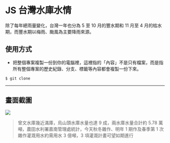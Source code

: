 # JS 台灣水庫水情

除了每年總雨量變化，台灣一年也分為 5 至 10 月的豐水期和 11 月至 4 月的枯水期，而豐水期以梅雨、颱風為主要降雨來源。

## 使用方式
- 把整個專案複製一份到你的電腦裡，這裡指的「內容」不是只有檔案，而是指所有整個專案的歷史紀錄、分支、標籤等內容都會複製一份下來。
```sh
$ git clone
```

----

## 畫面截圖
![](https://i.imgur.com/BpcO2FC.png)
> 曾文水庫幾近滿庫，烏山頭水庫水量也達 9 成，兩水庫水量合計約 5.78 萬噸，農田水利署嘉南管理處統計，今天秋冬雜作、明年 1 期作及春季第 1 次雜作灌溉用水約需用水 3 億噸，3 項灌溉計畫可望如期進行
